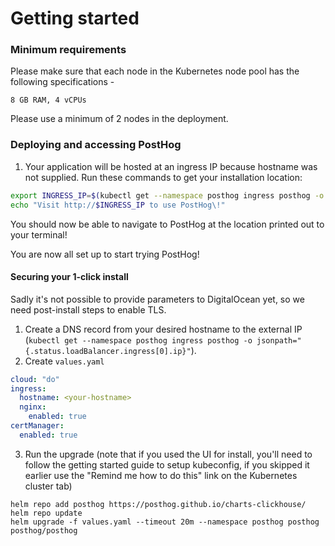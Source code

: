 # Getting started

### Minimum requirements

Please make sure that each node in the Kubernetes node pool has the following specifications - 

```
8 GB RAM, 4 vCPUs
```

Please use a minimum of 2 nodes in the deployment.

### Deploying and accessing PostHog 

1. Your application will be hosted at an ingress IP because hostname was not supplied. Run these commands to get your installation location:
```bash
export INGRESS_IP=$(kubectl get --namespace posthog ingress posthog -o jsonpath="{.status.loadBalancer.ingress[0].ip}")
echo "Visit http://$INGRESS_IP to use PostHog\!"
```

You should now be able to navigate to PostHog at the location printed out to your terminal!

You are now all set up to start trying PostHog!

#### Securing your 1-click install

Sadly it's not possible to provide parameters to DigitalOcean yet, so we need post-install steps to enable TLS.

1. Create a DNS record from your desired hostname to the external IP (`kubectl get --namespace posthog ingress posthog -o jsonpath="{.status.loadBalancer.ingress[0].ip}"`).
2. Create `values.yaml`
```yaml
cloud: "do"
ingress:
  hostname: <your-hostname>
  nginx:
    enabled: true
certManager:
  enabled: true
```
3. Run the upgrade (note that if you used the UI for install, you'll need to follow the getting started guide to setup kubeconfig, if you skipped it earlier use the "Remind me how to do this" link on the Kubernetes cluster tab)

```console
helm repo add posthog https://posthog.github.io/charts-clickhouse/
helm repo update
helm upgrade -f values.yaml --timeout 20m --namespace posthog posthog posthog/posthog
```
